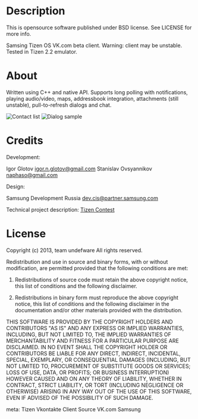 Description
===============

This is opensource software published under BSD license. See LICENSE for more info.

Samsing Tizen OS VK.com beta client. Warning: client may be unstable. Tested in Tizen 2.2 emulator.

About
===========

Written using C++ and native API. Supports long polling with notifications, playing audio/video, maps, addressbook integration, attachments (still unstable), pull-to-refresh dialogs and chat.

![Contact list](https://pp.vk.me/c411427/v411427989/653f/83mthij4skA.jpg)
![Dialog sample](https://ps.vk.me/c537116/u227270989/docs/c50b727f3fbc/Conversation_Location.png)

Credits
===========

Development:

Igor Glotov <igor.n.glotov@gmail.com>
Stanislav Ovsyannikov <naphaso@gmail.com>

Design:

Samsung Development Russia <dev.cis@partner.samsung.com>

Technical project description: [Tizen Contest](https://vk.com/tizen_contest?w=page-59707777_45508025)

License
===========
  Copyright (c) 2013, team undefware
  All rights reserved.
  
  Redistribution and use in source and binary forms, with or without modification, are permitted provided that the following conditions are met:
  
  1. Redistributions of source code must retain the above copyright notice, this list of conditions and the following disclaimer.
  
  2. Redistributions in binary form must reproduce the above copyright notice, this list of conditions and the following disclaimer in the documentation and/or other materials provided with the distribution.
  
  THIS SOFTWARE IS PROVIDED BY THE COPYRIGHT HOLDERS AND CONTRIBUTORS "AS IS" AND ANY EXPRESS OR IMPLIED WARRANTIES, INCLUDING, BUT NOT LIMITED TO, THE IMPLIED WARRANTIES OF MERCHANTABILITY AND FITNESS FOR A PARTICULAR PURPOSE ARE DISCLAIMED. IN NO EVENT SHALL THE COPYRIGHT HOLDER OR CONTRIBUTORS BE LIABLE FOR ANY DIRECT, INDIRECT, INCIDENTAL, SPECIAL, EXEMPLARY, OR CONSEQUENTIAL DAMAGES (INCLUDING, BUT NOT LIMITED TO, PROCUREMENT OF SUBSTITUTE GOODS OR SERVICES; LOSS OF USE, DATA, OR PROFITS; OR BUSINESS INTERRUPTION) HOWEVER CAUSED AND ON ANY THEORY OF LIABILITY, WHETHER IN CONTRACT, STRICT LIABILITY, OR TORT (INCLUDING NEGLIGENCE OR OTHERWISE) ARISING IN ANY WAY OUT OF THE USE OF THIS SOFTWARE, EVEN IF ADVISED OF THE POSSIBILITY OF SUCH DAMAGE.


meta: Tizen Vkontakte Client Source VK.com Samsung
